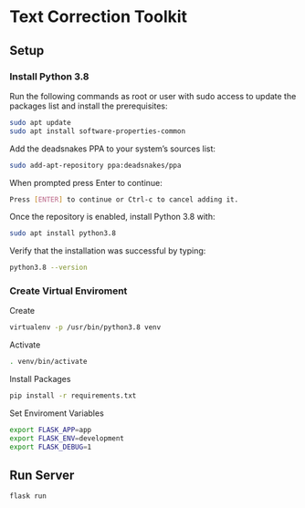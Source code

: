 # Text Correction Toolkit  


## Setup
### Install Python 3.8
Run the following commands as root or user with sudo access to update the packages list and install the prerequisites:

```bash
sudo apt update
sudo apt install software-properties-common
```

Add the deadsnakes PPA to your system’s sources list:

```bash
sudo add-apt-repository ppa:deadsnakes/ppa
```
When prompted press Enter to continue:

```bash
Press [ENTER] to continue or Ctrl-c to cancel adding it.
```

Once the repository is enabled, install Python 3.8 with:

```bash
sudo apt install python3.8
```

Verify that the installation was successful by typing:

```bash
python3.8 --version
```

### Create Virtual Enviroment

Create
```bash
virtualenv -p /usr/bin/python3.8 venv
```

Activate
```bash
. venv/bin/activate
```

Install Packages
```bash
pip install -r requirements.txt
```

Set Enviroment Variables
```bash
export FLASK_APP=app
export FLASK_ENV=development
export FLASK_DEBUG=1
```

## Run Server
```bash
flask run
````